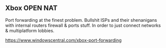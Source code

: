 


## Xbox OPEN NAT

Port forwarding at the finest problem.
Bullshit ISPs and their shenanigans with internal routers firewall & ports stuff. In order to just connect networks & multiplatform lobbies.

https://www.windowscentral.com/xbox-port-forwarding